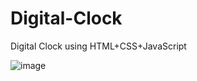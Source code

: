 # Digital-Clock
Digital Clock using HTML+CSS+JavaScript


![image](https://user-images.githubusercontent.com/74131614/232863879-d3fcdb1f-b7c2-4e59-9b1c-93746af51ed0.png)
